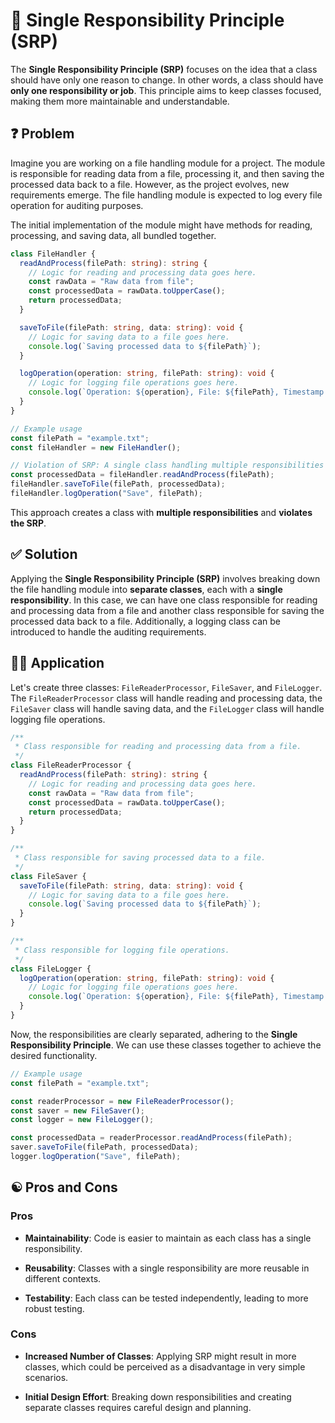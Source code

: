 # 🎯 Single Responsibility Principle (SRP)

The **Single Responsibility Principle (SRP)** focuses on the idea that a class should have only one reason to change. In other words, a class should have **only one responsibility or job**. This principle aims to keep classes focused, making them more maintainable and understandable.

## ❓ Problem

Imagine you are working on a file handling module for a project. The module is responsible for reading data from a file, processing it, and then saving the processed data back to a file. However, as the project evolves, new requirements emerge. The file handling module is expected to log every file operation for auditing purposes.

The initial implementation of the module might have methods for reading, processing, and saving data, all bundled together.

```typescript
class FileHandler {
  readAndProcess(filePath: string): string {
    // Logic for reading and processing data goes here.
    const rawData = "Raw data from file";
    const processedData = rawData.toUpperCase();
    return processedData;
  }

  saveToFile(filePath: string, data: string): void {
    // Logic for saving data to a file goes here.
    console.log(`Saving processed data to ${filePath}`);
  }

  logOperation(operation: string, filePath: string): void {
    // Logic for logging file operations goes here.
    console.log(`Operation: ${operation}, File: ${filePath}, Timestamp: ${new Date().toISOString()}`);
  }
}

// Example usage
const filePath = "example.txt";
const fileHandler = new FileHandler();

// Violation of SRP: A single class handling multiple responsibilities
const processedData = fileHandler.readAndProcess(filePath);
fileHandler.saveToFile(filePath, processedData);
fileHandler.logOperation("Save", filePath);
```

This approach creates a class with **multiple responsibilities** and **violates the SRP**.

## ✅ Solution

Applying the **Single Responsibility Principle (SRP)** involves breaking down the file handling module into **separate classes**, each with a **single responsibility**. In this case, we can have one class responsible for reading and processing data from a file and another class responsible for saving the processed data back to a file. Additionally, a logging class can be introduced to handle the auditing requirements.

## ✍🏻 Application

Let's create three classes: `FileReaderProcessor`, `FileSaver`, and `FileLogger`. The `FileReaderProcessor` class will handle reading and processing data, the `FileSaver` class will handle saving data, and the `FileLogger` class will handle logging file operations.

```typescript
/**
 * Class responsible for reading and processing data from a file.
 */
class FileReaderProcessor {
  readAndProcess(filePath: string): string {
    // Logic for reading and processing data goes here.
    const rawData = "Raw data from file";
    const processedData = rawData.toUpperCase();
    return processedData;
  }
}

/**
 * Class responsible for saving processed data to a file.
 */
class FileSaver {
  saveToFile(filePath: string, data: string): void {
    // Logic for saving data to a file goes here.
    console.log(`Saving processed data to ${filePath}`);
  }
}

/**
 * Class responsible for logging file operations.
 */
class FileLogger {
  logOperation(operation: string, filePath: string): void {
    // Logic for logging file operations goes here.
    console.log(`Operation: ${operation}, File: ${filePath}, Timestamp: ${new Date().toISOString()}`);
  }
}
```

Now, the responsibilities are clearly separated, adhering to the **Single Responsibility Principle**. We can use these classes together to achieve the desired functionality.

```typescript
// Example usage
const filePath = "example.txt";

const readerProcessor = new FileReaderProcessor();
const saver = new FileSaver();
const logger = new FileLogger();

const processedData = readerProcessor.readAndProcess(filePath);
saver.saveToFile(filePath, processedData);
logger.logOperation("Save", filePath);
```

## ☯️ Pros and Cons

### Pros

- **Maintainability**: Code is easier to maintain as each class has a single responsibility.

- **Reusability**: Classes with a single responsibility are more reusable in different contexts.

- **Testability**: Each class can be tested independently, leading to more robust testing.

### Cons

- **Increased Number of Classes**: Applying SRP might result in more classes, which could be perceived as a disadvantage in very simple scenarios.

- **Initial Design Effort**: Breaking down responsibilities and creating separate classes requires careful design and planning.
